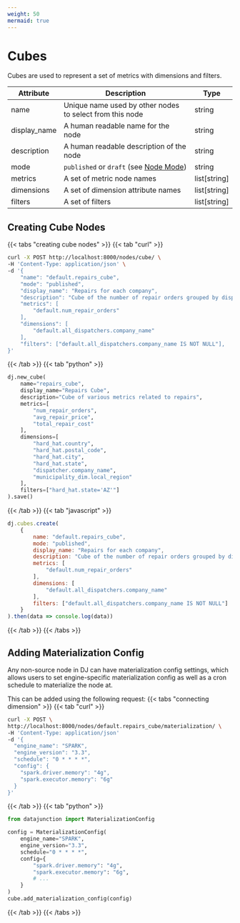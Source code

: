 ```yaml
---
weight: 50
mermaid: true
---
```


# Cubes

Cubes are used to represent a set of metrics with dimensions and filters.


| Attribute    | Description                                                                                 | Type         |
|--------------|---------------------------------------------------------------------------------------------|--------------|
| name         | Unique name used by other nodes to select from this node                                    | string       |
| display_name | A human readable name for the node                                                          | string       |
| description  | A human readable description of the node                                                    | string       |
| mode         | `published` or `draft` (see [Node Mode](../../../dj-concepts/node-dependencies/#node-mode)) | string       |
| metrics      | A set of metric node names                                                                  | list[string] |
| dimensions   | A set of dimension attribute names                                                          | list[string] |
| filters      | A set of filters                                                                            | list[string] |

## Creating Cube Nodes

{{< tabs "creating cube nodes" >}}
{{< tab "curl" >}}
```sh
curl -X POST http://localhost:8000/nodes/cube/ \
-H 'Content-Type: application/json' \
-d '{
    "name": "default.repairs_cube",
    "mode": "published",
    "display_name": "Repairs for each company",
    "description": "Cube of the number of repair orders grouped by dispatcher companies",
    "metrics": [
        "default.num_repair_orders"
    ],
    "dimensions": [
        "default.all_dispatchers.company_name"
    ],
    "filters": ["default.all_dispatchers.company_name IS NOT NULL"],
}'
```
{{< /tab >}}
{{< tab "python" >}}

```py
dj.new_cube(
    name="repairs_cube",
    display_name="Repairs Cube",
    description="Cube of various metrics related to repairs",
    metrics=[
        "num_repair_orders",
        "avg_repair_price",
        "total_repair_cost"
    ],
    dimensions=[
        "hard_hat.country",
        "hard_hat.postal_code",
        "hard_hat.city",
        "hard_hat.state",
        "dispatcher.company_name",
        "municipality_dim.local_region"
    ],
    filters=["hard_hat.state='AZ'"]
).save()
```
{{< /tab >}}
{{< tab "javascript" >}}
```js
dj.cubes.create(
    {
        name: "default.repairs_cube",
        mode: "published",
        display_name: "Repairs for each company",
        description: "Cube of the number of repair orders grouped by dispatcher companies",
        metrics: [
            "default.num_repair_orders"
        ],
        dimensions: [
            "default.all_dispatchers.company_name"
        ],
        filters: ["default.all_dispatchers.company_name IS NOT NULL"]
    }
).then(data => console.log(data))
```
{{< /tab >}}
{{< /tabs >}}

## Adding Materialization Config

Any non-source node in DJ can have materialization config settings, 
which allows users to set engine-specific materialization config as
well as a cron schedule to materialize the node at.

This can be added using the following request:
{{< tabs "connecting dimension" >}}
{{< tab "curl" >}}
```sh
curl -X POST \
http://localhost:8000/nodes/default.repairs_cube/materialization/ \
-H 'Content-Type: application/json'
-d '{
  "engine_name": "SPARK",
  "engine_version": "3.3",
  "schedule": "0 * * * *",
  "config": {
    "spark.driver.memory": "4g",
    "spark.executor.memory": "6g"
  }
}'
```
{{< /tab >}}
{{< tab "python" >}}

```py
from datajunction import MaterializationConfig

config = MaterializationConfig(
    engine_name="SPARK",
    engine_version="3.3",
    schedule="0 * * * *",
    config={
        "spark.driver.memory": "4g",
        "spark.executor.memory": "6g",
        # ...
    }
)
cube.add_materialization_config(config)
```
{{< /tab >}}
{{< /tabs >}}
